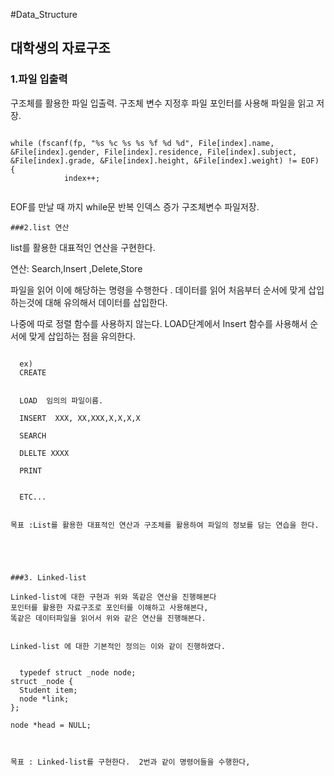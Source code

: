 ﻿
#Data_Structure



## 대학생의 자료구조

 
### 1.파일 입출력

구조체를 활용한 파일 입출력.
구조체 변수 지정후 파일 포인터를 사용해 파일을 읽고 저장.

```

while (fscanf(fp, "%s %c %s %s %f %d %d", File[index].name, &File[index].gender, File[index].residence, File[index].subject, &File[index].grade, &File[index].height, &File[index].weight) != EOF) {
			index++;


```
    
    
EOF를 만날 때 까지 while문 반복 인덱스 증가 구조체변수 파일저장.





    ###2.list 연산
    
  list를 활용한 대표적인 연산을 구현한다.
   
  연산: Search,Insert ,Delete,Store  
    
  파일을 읽어 이에 해당하는 명령을 수행한다 .
  데이터를 읽어 처음부터 순서에 맞게 삽입하는것에 대해 유의해서 데이터를 삽입한다.
   
    
  나중에 따로 정렬 함수를 사용하지 않는다. LOAD단계에서 Insert 함수를 사용해서 순서에 맞게 삽입하는 점을 유의한다.
    
    
  ```
    
    ex)
    CREATE
    
    
    LOAD  임의의 파일이름.
    
    INSERT  XXX, XX,XXX,X,X,X,X
    
    SEARCH
    
    DLELTE XXXX
    
    PRINT 
    
    
    ETC...
    
   ``` 
    
    
    
    목표 :List를 활용한 대표적인 연산과 구조체를 활용하여 파일의 정보를 담는 연습을 한다.
    

    
    
    
    ###3. Linked-list
    
    Linked-list에 대한 구현과 위와 똑같은 연산을 진행해본다
    포인터를 활용한 자료구조로 포인터를 이해하고 사용해본다,
    똑같은 데이터파일을 읽어서 위와 같은 연산을 진행해본다.
      
    
    Linked-list 에 대한 기본적인 정의는 이와 같이 진행하였다.
    
  ```
    
    typedef struct _node node;
struct _node {
	Student item;
	node *link;
};

node *head = NULL;
    
    
  ```
    
    
    목표 : Linked-list를 구현한다.  2번과 같이 명령어들을 수행한다,
    
    
    
    
        